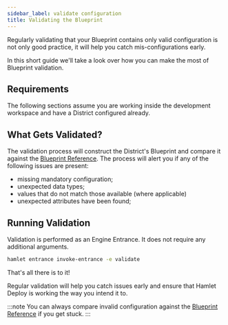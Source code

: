 ```yaml
---
sidebar_label: validate configuration
title: Validating the Blueprint
---
```

Regularly validating that your Blueprint contains only valid configuration is not only good practice, it will help you catch mis-configurations early.

In this short guide we'll take a look over how you can make the most of Blueprint validation.

## Requirements

The following sections assume you are working inside the development workspace and have a District configured already.

## What Gets Validated?

The validation process will construct the District's Blueprint and compare it against the [Blueprint Reference](https://docs.hamlet.io/reference). The process will alert you if any of the following issues are present:

- missing mandatory configuration;
- unexpected data types;
- values that do not match those available (where applicable)
- unexpected attributes have been found;

## Running Validation

Validation is performed as an Engine Entrance. It does not require any additional arguments.

```bash
hamlet entrance invoke-entrance -e validate
```

That's all there is to it!

Regular validation will help you catch issues early and ensure that Hamlet Deploy is working the way you intend it to.

:::note
You can always compare invalid configuration against the [Blueprint Reference](https://docs.hamlet.io/reference) if you get stuck.
:::
